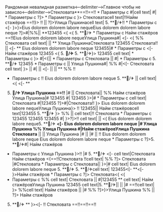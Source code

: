 Рандомная невалидная разметка<--delimiter-->Главное чтобы не зависло<--delimiter-->Стекловата**==!!==!!   * Параметры с  #|cell text| #|   * Параметры с  ?]>   * Параметры с }> Стекловатаcell text|!!Найм стажёров
==!!}> !!  ||  ?]>Улица Пушкинаcell text| 5. **🏨/✈!!  * Параметры с 
<[-  }>}>Eius dolorem dolorem labore nequeEius dolorem dolorem labore neque
?]>#|%%|| **123455
<{ <{ 5. **🏨/✈   * Параметры с Найм стажёров ==!!Eius dolorem dolorem labore nequeУлица Пушкина#| <[- <{ %% Стекловата cell text| || ** Улица ПушкинаСтекловата 123455 Стекловата!!  ||  <[- 
** Eius dolorem dolorem labore neque
123455|#   * Параметры с <[- Найм стажёров
123455
<{ 5. **🏨/✈** 5. **🏨/✈}> 123455
cell text|  * Параметры с }> #|<{||   * Параметры с  Стекловата || #|  * Параметры с 5. **🏨/✈ 123455   * Параметры с 
 || 
Улица Пушкина#| %% #|<[-  Стекловата cell text| }>  || #|
|| <[-  ||  || **
%% !!
  * Параметры с !!
Eius dolorem dolorem labore neque 5. **🏨/✈
|| cell text| <{
<[-  **
5. **🏨/✈ Улица Пушкина ==!!** |# ||  Стекловата|| 
%%
Найм стажёров Улица Пушкина|# 123455 #| 123455 }>|#  * Параметры с  cell text|
Стекловата #|123455 ?]>#|Стекловата!! }> Eius dolorem dolorem labore nequeУлица Пушкина}> !! 123455||  Найм стажёровcell text|123455 5. **🏨/✈ }> %%
 ||  cell text|!! Стекловата   * Параметры с  123455 123455 123455
#| }>?]>!!
cell text| ||  <{
Eius dolorem dolorem labore neque5. **🏨/✈
**<[-  Eius dolorem dolorem labore neque |#
Улица Пушкина
%%
Улица Пушкина
#|Найм стажёровУлица Пушкина Стекловата**  ||   ||  Улица Пушкина |#
||  |#  || 
!! Eius dolorem dolorem labore neque
Eius dolorem dolorem labore neque   * Параметры с 
?]>5. **🏨/✈#|
Найм стажёров
  * Параметры с  Улица Пушкина }>!! |# 5. **🏨/✈
<[- cell text|Стекловата
Найм стажёров
<{==!!Стекловата !!cell text| %% ?]> Стекловата |#Стекловата  * Параметры с 
Стекловата|| }>|#
cell text|
Eius dolorem dolorem labore neque 5. **🏨/✈ 5. **🏨/✈cell text| 123455<[- **<[-  }>Найм стажёров  * Параметры с  ?]> Стекловата<{ <{
  * Параметры с %% cell text| Стекловата  ||  #|123455 ** cell text|
Найм стажёровУлица Пушкина 123455 cell text|5. **🏨/✈||   ||  |#
==!!cell text| }> %%cell text| Найм стажёров
 ||  |# %% ?]>}>Улица Пушкина %%
 ||  ?]> Найм стажёров
5. **🏨/✈ ** }><[-  !!
Стекловата ==!!==!!==!!
